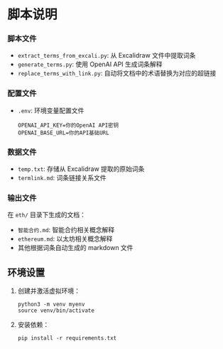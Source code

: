 #  脚本说明

### 脚本文件
- `extract_terms_from_excali.py`: 从 Excalidraw 文件中提取词条
- `generate_terms.py`: 使用 OpenAI API 生成词条解释
- `replace_terms_with_link.py`: 自动将文档中的术语替换为对应的超链接

### 配置文件
- `.env`: 环境变量配置文件
  ```
  OPENAI_API_KEY=你的OpenAI API密钥
  OPENAI_BASE_URL=你的API基础URL
  ```

### 数据文件
- `temp.txt`: 存储从 Excalidraw 提取的原始词条
- `termlink.md`: 词条链接关系文件

### 输出文件
在 `eth/` 目录下生成的文档：
- `智能合约.md`: 智能合约相关概念解释
- `ethereum.md`: 以太坊相关概念解释
- 其他根据词条自动生成的 markdown 文件

## 环境设置

1. 创建并激活虚拟环境：
   ```
   python3 -m venv myenv
   source venv/bin/activate
   ```
2. 安装依赖：
   ```
   pip install -r requirements.txt
   ```
   
